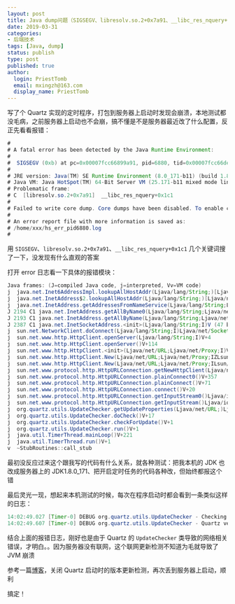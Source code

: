 ```yaml
---
layout: post
title: Java dump问题（SIGSEGV、libresolv.so.2+0x7a91、__libc_res_nquery+0x1c1）
date: 2019-03-31
categories:
- 后端技术
tags: [Java, dump]
status: publish
type: post
published: true
author:
  login: PriestTomb
  email: mxingzh@163.com
  display_name: PriestTomb
---
```


写了个 Quartz 实现的定时程序，打包到服务器上启动时发现会崩溃，本地测试都没毛病，之前服务器上启动也不会崩，搞不懂是不是服务器最近改了什么配置，反正先看看报错：

```java
#
# A fatal error has been detected by the Java Runtime Environment:
#
#  SIGSEGV (0xb) at pc=0x00007fcc66899a91, pid=6880, tid=0x00007fcc66def700
#
# JRE version: Java(TM) SE Runtime Environment (8.0_171-b11) (build 1.8.0_171-b11)
# Java VM: Java HotSpot(TM) 64-Bit Server VM (25.171-b11 mixed mode linux-amd64 compressed oops)
# Problematic frame:
# C  [libresolv.so.2+0x7a91]  __libc_res_nquery+0x1c1
#
# Failed to write core dump. Core dumps have been disabled. To enable core dumping, try "ulimit -c unlimited" before starting Java again
#
# An error report file with more information is saved as:
# /home/xxx/hs_err_pid6880.log
#
```

用 `SIGSEGV`、`libresolv.so.2+0x7a91`、`__libc_res_nquery+0x1c1` 几个关键词搜了一下，没发现有什么直观的答案

打开 error 日志看一下具体的报错模块：

```java
Java frames: (J=compiled Java code, j=interpreted, Vv=VM code)
j  java.net.Inet6AddressImpl.lookupAllHostAddr(Ljava/lang/String;)[Ljava/net/InetAddress;+0
j  java.net.InetAddress$2.lookupAllHostAddr(Ljava/lang/String;)[Ljava/net/InetAddress;+4
j  java.net.InetAddress.getAddressesFromNameService(Ljava/lang/String;Ljava/net/InetAddress;)[Ljava/net/InetAddress;+51
J 2194 C1 java.net.InetAddress.getAllByName0(Ljava/lang/String;Ljava/net/InetAddress;Z)[Ljava/net/InetAddress; (57 bytes) @ 0x00007ff30203527c [0x00007ff302035020+0x25c]
J 2193 C1 java.net.InetAddress.getAllByName(Ljava/lang/String;Ljava/net/InetAddress;)[Ljava/net/InetAddress; (387 bytes) @ 0x00007ff3020390c4 [0x00007ff3020371a0+0x1f24]
J 2387 C1 java.net.InetSocketAddress.<init>(Ljava/lang/String;I)V (47 bytes) @ 0x00007ff3020e0fb4 [0x00007ff3020e0d80+0x234]
j  sun.net.NetworkClient.doConnect(Ljava/lang/String;I)Ljava/net/Socket;+92
j  sun.net.www.http.HttpClient.openServer(Ljava/lang/String;I)V+4
j  sun.net.www.http.HttpClient.openServer()V+114
j  sun.net.www.http.HttpClient.<init>(Ljava/net/URL;Ljava/net/Proxy;I)V+125
j  sun.net.www.http.HttpClient.New(Ljava/net/URL;Ljava/net/Proxy;IZLsun/net/www/protocol/http/HttpURLConnection;)Lsun/net/www/http/HttpClient;+259
j  sun.net.www.http.HttpClient.New(Ljava/net/URL;Ljava/net/Proxy;ILsun/net/www/protocol/http/HttpURLConnection;)Lsun/net/www/http/HttpClient;+5
j  sun.net.www.protocol.http.HttpURLConnection.getNewHttpClient(Ljava/net/URL;Ljava/net/Proxy;I)Lsun/net/www/http/HttpClient;+4
j  sun.net.www.protocol.http.HttpURLConnection.plainConnect0()V+357
j  sun.net.www.protocol.http.HttpURLConnection.plainConnect()V+71
j  sun.net.www.protocol.http.HttpURLConnection.connect()V+20
j  sun.net.www.protocol.http.HttpURLConnection.getInputStream0()Ljava/io/InputStream;+195
j  sun.net.www.protocol.http.HttpURLConnection.getInputStream()Ljava/io/InputStream;+52
j  org.quartz.utils.UpdateChecker.getUpdateProperties(Ljava/net/URL;)Ljava/util/Properties;+13
j  org.quartz.utils.UpdateChecker.doCheck()V+17
j  org.quartz.utils.UpdateChecker.checkForUpdate()V+1
j  org.quartz.utils.UpdateChecker.run()V+1
j  java.util.TimerThread.mainLoop()V+221
j  java.util.TimerThread.run()V+1
v  ~StubRoutines::call_stub
```

最初没反应过来这个跟我写的代码有什么关系，就各种测试：把我本机的 JDK 也改成服务器上的 JDK1.8.0_171、把开启定时任务的代码各种改，但始终都报这个错

最后灵光一现，想起来本机测试的时候，每次在程序启动时都会看到一条类似这样的日志：

```java
14:02:49.027 [Timer-0] DEBUG org.quartz.utils.UpdateChecker - Checking for available updated version of Quartz...
14:02:49.607 [Timer-0] DEBUG org.quartz.utils.UpdateChecker - Quartz version update check failed: Server returned HTTP response code: 403 for URL: http://www.terracotta.org/kit/reflector?kitID=quartz&pageID=update.properties&id=blablabla
```

结合上面的报错日志，刚好也是由于 Quartz 的 `UpdateChecker` 类导致的网络相关错误，才明白。。因为服务器没有联网，这个联网更新检测不知道为毛就导致了 JVM 崩溃

参考一篇[博客](https://www.tanelikorri.com/blog/2011/09/quartz-and-the-update-checker/)，关闭 Quartz 启动时的版本更新检测，再次丢到服务器上启动，顺利

搞定！

